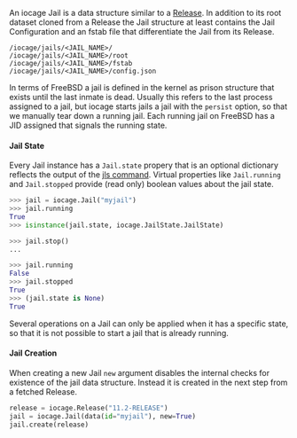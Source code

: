 An iocage Jail is a data structure similar to a [Release](#release).
In addition to its root dataset cloned from a Release the Jail structure at least contains the Jail Configuration and an fstab file that differentiate the Jail from its Release.

```
/iocage/jails/<JAIL_NAME>/
/iocage/jails/<JAIL_NAME>/root
/iocage/jails/<JAIL_NAME>/fstab
/iocage/jails/<JAIL_NAME>/config.json
```

In terms of FreeBSD a jail is defined in the kernel as prison structure that exists until the last inmate is dead.
Usually this refers to the last process assigned to a jail, but iocage starts jails a jail with the `persist` option, so that we manually tear down a running jail.
Each running jail on FreeBSD has a JID assigned that signals the running state.

#### Jail State

Every Jail instance has a `Jail.state` propery that is an optional dictionary reflects the output of the [jls command](https://www.freebsd.org/cgi/man.cgi?query=jls).
Virtual properties like `Jail.running` and `Jail.stopped` provide (read only) boolean values about the jail state.

```python
>>> jail = iocage.Jail("myjail")
>>> jail.running
True
>>> isinstance(jail.state, iocage.JailState.JailState)

>>> jail.stop()
...

>>> jail.running
False
>>> jail.stopped
True
>>> (jail.state is None)
True
```

Several operations on a Jail can only be applied when it has a specific state, so that it is not possible to start a jail that is already running.

#### Jail Creation

When creating a new Jail `new` argument disables the internal checks for existence of the jail data structure.
Instead it is created in the next step from a fetched Release.

```python
release = iocage.Release("11.2-RELEASE")
jail = iocage.Jail(data(id="myjail"), new=True)
jail.create(release)
```